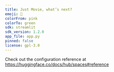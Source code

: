 ```yaml
---
title: Just Movie, what’s next?
emoji: 🍿
colorFrom: pink
colorTo: green
sdk: streamlit
sdk_version: 1.2.0
app_file: app.py
pinned: false
license: gpl-3.0
---
```


Check out the configuration reference at https://huggingface.co/docs/hub/spaces#reference
